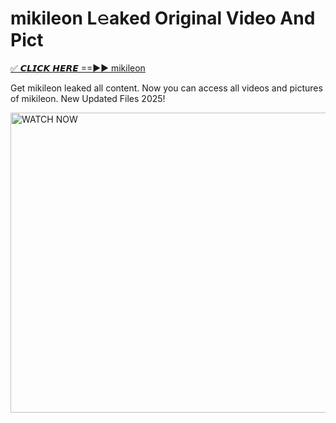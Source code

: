 # mikileon L𝚎aked Original Video And Pict

<p><a href="https://cliphot.my.id/mikileon" rel="nofollow">✅ 𝘾𝙇𝙄𝘾𝙆 𝙃𝙀𝙍𝙀 ==►► mikileon​</a></p>


<p>Get mikileon leaked all content. Now you can access all videos and pictures of mikileon. New Updated Files 2025!</p>


<p><a rel="nofollow" title="WATCH NOW" href="https://cliphot.my.id/mikileon"><img border="mikileon" height="480" width="720" title="WATCH NOW" alt="WATCH NOW" src="https://i.ibb.co.com/xMMVF88/686577567.gif"></a></p>